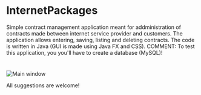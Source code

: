 # InternetPackages
Simple contract management application meant for addministration of contracts made between internet service provider and customers.
The application allows entering, saving, listing and deleting contracts.
The code is written in Java (GUI is made using Java FX and CSS).
COMMENT: To test this application, you you'll have to create a database (MySQL)!
# 
![Main window](https://s32.postimg.org/tfvewnhqd/Internet_Packages.jpg)


All suggestions are welcome!

